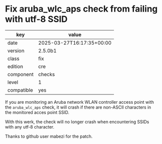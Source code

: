 [//]: # (werk v2)
# Fix aruba_wlc_aps check from failing with utf-8 SSID

key        | value
---------- | ---
date       | 2025-03-27T16:17:35+00:00
version    | 2.5.0b1
class      | fix
edition    | cre
component  | checks
level      | 1
compatible | yes

If you are monitoring an Aruba network WLAN controller access point
with the `aruba_wlc_aps` check, it will crash if there are non-ASCII
characters in the monitored acces point SSID.

With this werk, the check will no longer crash when encountering SSIDs
with any utf-8 character.

Thanks to github user mabezi for the patch.
